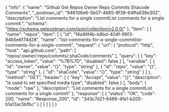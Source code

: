 {
  "info": {
    "name": "Github Get Repos Owner Repo Commits Shacode Comments",
    "_postman_id": "946106e6-5b07-4665-8f38-64ffa638e302",
    "description": "List comments for a single commitList comments for a single commit.",
    "schema": "https://schema.getpostman.com/json/collection/v2.0.0/"
  },
  "item": [
    {
      "name": "repos",
      "item": [
        {
          "id": "f4a96f4b-b8bd-404f-99f3-94b5e6f74d28",
          "name": "list-comments-for-a-single-commitlist-comments-for-a-single-commit",
          "request": {
            "url": {
              "protocol": "http",
              "host": "api.github.com",
              "path": [
                "repos/:owner/:repo/commits/:shaCode/comments"
              ],
              "query": [
                {
                  "key": "access_token",
                  "value": "%7B%7D",
                  "disabled": false
                }
              ],
              "variable": [
                {
                  "id": "owner",
                  "value": "{}",
                  "type": "string"
                },
                {
                  "id": "repo",
                  "value": "{}",
                  "type": "string"
                },
                {
                  "id": "shaCode",
                  "value": "{}",
                  "type": "string"
                }
              ]
            },
            "method": "GET",
            "header": [
              {
                "key": "Accept",
                "value": "{}",
                "description": "Is used to set specified media type",
                "disabled": false
              }
            ],
            "body": {
              "mode": "raw"
            },
            "description": "List comments for a single commitList comments for a single commit"
          },
          "response": [
            {
              "status": "OK",
              "code": 200,
              "name": "Response_200",
              "id": "343c7d21-6486-4fa1-b205-b1a13ac5bfbc"
            }
          ]
        }
      ]
    }
  ]
}